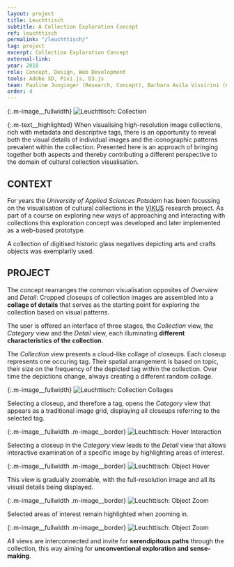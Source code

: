 ```yaml
---
layout: project
title: Leuchttisch
subtitle: A Collection Exploration Concept
ref: leuchttisch
permalink: "/leuchttisch/"
tag: project
excerpt: Collection Exploration Concept
external-link: 
year: 2018
role: Concept, Design, Web Development
tools: Adobe XD, Pixi.js, D3.js
team: Pauline Junginger (Research, Concept), Barbara Avila Vissirini (Concept, Design), Anastasia Voloshina (Concept, Design)
order: 4
---
```


{:.m-image__fullwidth}
![Leuchttisch: Collection]({{site.baseurl}}/img/leuchttisch_collection.jpg)

{:.m-text__highlighted}
When visualising high-resolution image collections, rich with metadata and descriptive tags, there is an opportunity to reveal both the visual details of individual images and the iconographic patterns prevalent within the collection. Presented here is an approach of bringing together both aspects and thereby contributing a different perspective to the domain of cultural collection visualisation.

## CONTEXT
For years the _University of Applied Sciences Potsdam_ has been focussing on the visualisation of cultural collections in the [VIKUS](https://uclab.fh-potsdam.de/projects/vikus/) research project. As part of a course on exploring new ways of approaching and interacting with collections this exploration concept was developed and later implemented as a web-based prototype. 

A collection of digitised historic glass negatives depicting arts and crafts objects was exemplarily used.

## PROJECT
The concept rearranges the common visualisation opposites of _Overview_ and _Detail_: Cropped closeups of collection images are assembled into a __collage of details__ that serves as the starting point for exploring the collection based on visual patterns.

The user is offered an interface of three stages, the _Collection_ view, the _Category_ view and the _Detail_ view, each illuminating __different characteristics of the collection__.

The _Collection_ view presents a cloud-like collage of closeups. Each closeup represents one occuring tag. Their spatial arrangement is based on topic, their size on the frequency of the depicted tag within the collection. Over time the depictions change, always creating a different random collage.

{:.m-image__fullwidth}
![Leuchttisch: Collection Collages]({{site.baseurl}}/img/leuchttisch_collection_collage.jpg)

Selecting a closeup, and therefore a tag, opens the _Category_ view that appears as a traditional image grid, displaying all closeups referring to the selected tag.

{:.m-image__fullwidth .m-image__border}
![Leuchttisch: Hover Interaction]({{site.baseurl}}/img/leuchttisch_tag-hover.jpg)

Selecting a closeup in the _Category_ view leads to the _Detail_ view that allows interactive examination of a specific image by highlighting areas of interest.

{:.m-image__fullwidth .m-image__border}
![Leuchttisch: Object Hover]({{site.baseurl}}/img/leuchttisch_object_animation.gif)

This view is gradually zoomable, with the full-resolution image and all its visual details being displayed.

{:.m-image__fullwidth .m-image__border}
![Leuchttisch: Object Zoom]({{site.baseurl}}/img/leuchttisch_object-zoom.jpg)

Selected areas of interest remain highlighted when zooming in.

{:.m-image__fullwidth .m-image__border}
![Leuchttisch: Object Zoom]({{site.baseurl}}/img/leuchttisch_object-zoom-2.jpg)

All views are interconnected and invite for __serendipitous paths__ through the collection, this way aiming for __unconventional exploration and sense-making__.